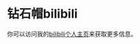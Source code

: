 # 钻石帽bilibili

你可以访问我的[bilibili个人主页](https://space.bilibili.com/291703341?spm_id_from=333.1007.0.0)来获取更多信息。